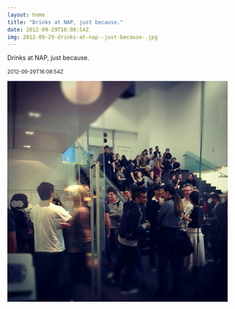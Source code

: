 ```yaml
---
layout: home
title: "Drinks at NAP, just because."
date: 2012-09-29T16:09:54Z
img: 2012-09-29-drinks-at-nap--just-because-.jpg
---
```


Drinks at NAP, just because.

<small>2012-09-29T16:09:54Z</small>

![Drinks at NAP, just because.](2012-09-29-drinks-at-nap--just-because-.jpg)
